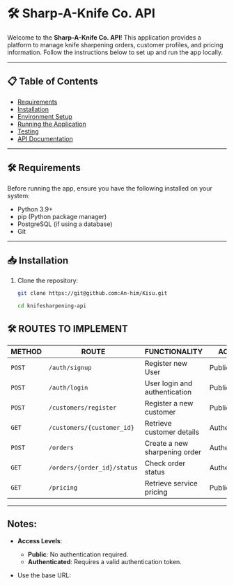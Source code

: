 # 🛠️ Sharp-A-Knife Co. API

Welcome to the **Sharp-A-Knife Co. API**! This application provides a platform to manage knife sharpening orders, customer profiles, and pricing information. Follow the instructions below to set up and run the app locally.

---

## 📋 **Table of Contents**
- [Requirements](#requirements)
- [Installation](#installation)
- [Environment Setup](#environment-setup)
- [Running the Application](#running-the-application)
- [Testing](#testing)
- [API Documentation](#api-documentation)

---

## 🛠️ **Requirements**
Before running the app, ensure you have the following installed on your system:
- Python 3.9+
- pip (Python package manager)
- PostgreSQL (if using a database)
- Git

---

## 📥 **Installation**

1. Clone the repository:
   ```bash
   git clone https://git@github.com:An-him/Kisu.git

   cd knifesharpening-api


## 🛠️ ROUTES TO IMPLEMENT


| **METHOD** | **ROUTE**                 | **FUNCTIONALITY**                     | **ACCESS**      |
|------------|---------------------------|---------------------------------------|-----------------|
| `POST`     | `/auth/signup`            | Register new User         | Public    |
| `POST`     | `/auth/login`             | User login and authentication         | Public          |
| `POST`     | `/customers/register`     | Register a new customer               | Public          |
| `GET`      | `/customers/{customer_id}`| Retrieve customer details             | Authenticated   |
| `POST`     | `/orders`                 | Create a new sharpening order         | Authenticated   |
| `GET`      | `/orders/{order_id}/status`| Check order status                   | Authenticated   |
| `GET`      | `/pricing`                | Retrieve service pricing              | Public          |

---

## Notes:

- **Access Levels**:
  - **Public**: No authentication required.
  - **Authenticated**: Requires a valid authentication token.

- Use the base URL:

